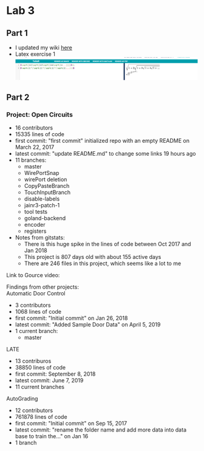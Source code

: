 # Lab 3

## Part 1
* I updated my wiki [here](https://github.com/saprap1/OSS-labs/wiki)  
* Latex exercise 1  
![](latex-sqrt.PNG)  


## Part 2
### Project: Open Circuits
* 16 contributors
* 15335 lines of code
* first commit: "first commit" initialized repo with an empty README on March 22, 2017
* latest commit: "update README.md" to change some links 19 hours ago
* 11 branches:
	* master
	* WirePortSnap
	* wirePort deletion
	* CopyPasteBranch
	* TouchInputBranch
	* disable-labels
	* jainr3-patch-1
	* tool tests
	* goland-backend
	* encoder
	* registers
* Notes from gitstats:
	- There is this huge spike in the lines of code between Oct 2017 and Jan 2018
	- This project is 807 days old with about 155 active days
	- There are 246 files in this project, which seems like a lot to me

Link to Gource video:

Findings from other projects:  
Automatic Door Control  
* 3 contributors
* 1068 lines of code
* first commit: "Initial commit" on Jan 26, 2018
* latest commit: "Added Sample Door Data" on April 5, 2019
* 1 current branch:
	* master

LATE  
* 13 contriburos
* 38850 lines of code
* first commit: September 8, 2018
* latest commit: June 7, 2019
* 11 current branches

AutoGrading  
* 12 contributors
* 761878 lines of code
* first commit: "Initial commit" on Sep 15, 2017
* latest commit: "rename the folder name and add more data into data base to train the..." on Jan 16
* 1 branch